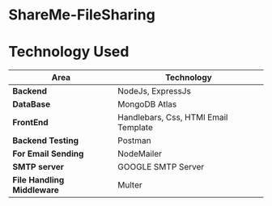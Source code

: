 # ShareMe-FileSharing



# Technology Used
Area | Technology 
-----|------------
**Backend** | NodeJs, ExpressJs
**DataBase** | MongoDB Atlas
**FrontEnd** | Handlebars, Css, HTMl Email Template
**Backend Testing** | Postman
**For Email Sending** | NodeMailer
**SMTP server** | GOOGLE SMTP Server
**File Handling Middleware** | Multer
